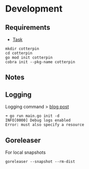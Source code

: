 # Development

## Requirements

- [Task](https://taskfile.dev/#/)

``` shell
mkdir cotterpin
cd cotterpin
go mod init cotterpin
cobra init --pkg-name cotterpin
```

## Notes

## Logging

Logging command > [blog post](https://droctothorpe.github.io/posts/2020/07/leveled-logs-with-cobra-and-logrus/)

```shell
➜ go run main.go init -d
INFO[0000] Debug logs enabled
Error: must also specify a resource
```

## Goreleaser

For local snapshots

```shell
goreleaser --snapshot --rm-dist
```
